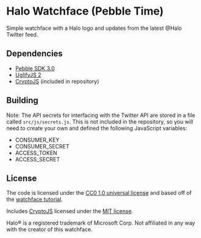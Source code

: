 # Halo Watchface (Pebble Time)

Simple watchface with a Halo logo and updates from the latest @Halo Twitter feed.

## Dependencies

 * [Pebble SDK 3.0](http://developer.getpebble.com/sdk/)
 * [UglifyJS 2](https://github.com/mishoo/UglifyJS2)
 * [CryptoJS](https://code.google.com/p/crypto-js/) (included in repository)
 
## Building

Note: The API secrets for interfacing with the Twitter API are stored in a file called `src/js/secrets.js`. This is not included in the repository, so you will need to create your own and defined the
following JavaScript variables:

 * CONSUMER_KEY
 * CONSUMER_SECRET
 * ACCESS_TOKEN
 * ACCESS_SECRET

## License

The code is licensed under the [CC0 1.0 universal license](LICENSE.md) and based off of the [watchface tutorial](https://github.com/pebble-examples/watchface-tutorial).

Includes [CryptoJS](https://code.google.com/p/crypto-js/) licensed under the [MIT license](https://code.google.com/p/crypto-js/wiki/License).

Halo® is a registered trademark of Microsoft Corp. Not affiliated in any way with the creator of this watchface.